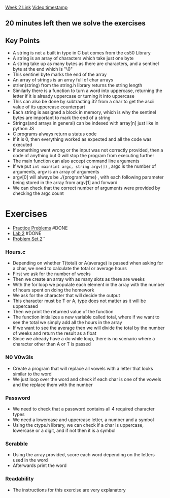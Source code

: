 [Week 2 Link](https://cs50.harvard.edu/x/2023/weeks/2/)
[Video timestamp](https://youtu.be/ODTROxjb8Tw?t=8456)
## 20 minutes left then we solve the exercises

## Key Points
- A string is not a built in type in C but comes from the cs50 Library
- A string is an array of characters which take just one byte
- A string take up as many bytes as there are characters, and a sentinel byte at the end which is "\0"
- This sentinel byte marks the end of the array
- An array of strings is an array full of char arrays
- strlen(string) from the string.h library returns the string length
- Similarly there is a function to turn a word into uppercase, returning the letter if it is already uppercase or turning it into uppercase
- This can also be done by subtracting 32 from a char to get the ascii value of its uppercase counterpart
- Each string is assigned a block in memory, which is why the sentinel bytes are important to mark the end of a string
- Strings(and arrays in general) can be indexed with array[n] just like in python JS
- C programs always return a status code
- If it is 0, then everything worked as expected and all the code was executed
- If something went wrong or the input was not correctly provided, then a code of anything but 0 will stop the program from executing further
- The main function can also accept command line arguments
- If we put `int main(int argc, string argv[])` , argc is the number of arguments, argv is an array of arguments
- argv[0] will always be ./{programName} , with each following parameter being stored in the array from argv[1] and forward
- We can check that the correct number of arguments were provided by checking the argc count

# Exercises

- [Practice Problems](https://cs50.harvard.edu/x/2023/problems/2/) #DONE 
- [Lab 2](https://cs50.harvard.edu/x/2023/labs/2/) #DONE 
- [Problem Set 2](https://cs50.harvard.edu/x/2023/psets/2/)``


### Hours.c
- Depending on whether T(total) or A(average) is passed when asking for a char, we need to calculate the total or average hours
- First we ask for the number of weeks
- Then we create an array with as many slots as there are weeks
- With the for loop we populate each element in the array with the number of hours spent on doing the homework
- We ask for the character that will decide the output
- This character must be T or A, type does not matter as it will be uppercased
- Then we print the returned value of the function
- The function initializes a new variable called total, where if we want to see the total we simply add all the hours in the array
- If we want to see the average then we will divide the total by the number of weeks and return the result as a float
- Since we already have a do while loop, there is no scenario where a character other than A or T is passed
### N0 V0w3ls

- Create a program that will replace all vowels with a letter that looks similar to the word
- We just loop over the word and check if each char is one of the vowels and the replace them with the number

### Password
- We need to check that a password contains all 4 required character types
- We need a lowercase and uppercase letter, a number and a symbol
- Using the ctype.h library, we can check if a char is uppercase, lowercase or a digit, and if not then it is a symbol

### Scrabble
- Using the array provided, score each word depending on the letters used in the word
- Afterwards print the word



### Readability
- The instructions for this exercise are very explanatory
